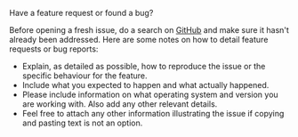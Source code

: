 Have a feature request or found a bug?

Before opening a fresh issue, do a search on [GitHub](https://github.com/roboticslab-uc3m/QA/issues?utf8=%E2%9C%93&q=is%3Aissue) and make sure it hasn't already been addressed. Here are some notes on how to detail feature requests or bug reports:
* Explain, as detailed as possible, how to reproduce the issue or the specific behaviour for the feature.
* Include what you expected to happen and what actually happened.
* Please include information on what operating system and version you are working with. Also add any other relevant details.
* Feel free to attach any other information illustrating the issue if copying and pasting text is not an option.
